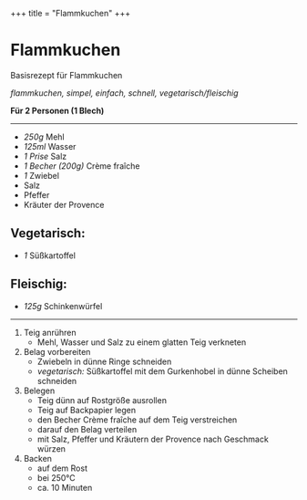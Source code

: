 +++
title = "Flammkuchen"
+++
# Flammkuchen

Basisrezept für Flammkuchen

*flammkuchen, simpel, einfach, schnell, vegetarisch/fleischig*

**Für 2 Personen (1 Blech)**

---

- *250g* Mehl
- *125ml* Wasser
- *1 Prise* Salz
- *1 Becher (200g)* Crème fraîche
- *1* Zwiebel
- Salz
- Pfeffer
- Kräuter der Provence

## Vegetarisch:

- *1* Süßkartoffel

## Fleischig:

- *125g* Schinkenwürfel

---

1. Teig anrühren
   * Mehl, Wasser und Salz zu einem glatten Teig verkneten
2. Belag vorbereiten
   * Zwiebeln in dünne Ringe schneiden
   * *vegetarisch:* Süßkartoffel mit dem Gurkenhobel in dünne Scheiben schneiden
3. Belegen
   * Teig dünn auf Rostgröße ausrollen
   * Teig auf Backpapier legen
   * den Becher Crème fraîche auf dem Teig verstreichen
   * darauf den Belag verteilen
   * mit Salz, Pfeffer und Kräutern der Provence nach Geschmack würzen
4. Backen
   * auf dem Rost
   * bei 250°C
   * ca. 10 Minuten
